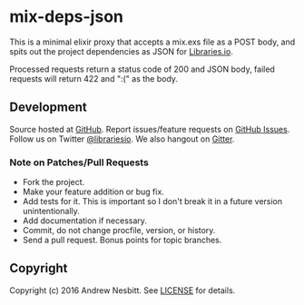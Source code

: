 # mix-deps-json

This is a minimal elixir proxy that accepts a mix.exs file as a POST body, and spits out the project dependencies as JSON for [Libraries.io](https://libraries.io).

Processed requests return a status code of 200 and JSON body, failed requests will return 422 and ":(" as the body.

## Development

Source hosted at [GitHub](http://github.com/librariesio/mix-deps-json).
Report issues/feature requests on [GitHub Issues](http://github.com/librariesio/mix-deps-json/issues). Follow us on Twitter [@librariesio](https://twitter.com/librariesio). We also hangout on [Gitter](https://gitter.im/librariesio/support).

### Note on Patches/Pull Requests

 * Fork the project.
 * Make your feature addition or bug fix.
 * Add tests for it. This is important so I don't break it in a
   future version unintentionally.
 * Add documentation if necessary.
 * Commit, do not change procfile, version, or history.
 * Send a pull request. Bonus points for topic branches.

## Copyright

Copyright (c) 2016 Andrew Nesbitt. See [LICENSE](https://github.com/librariesio/mix-deps-json/blob/master/LICENSE) for details.
